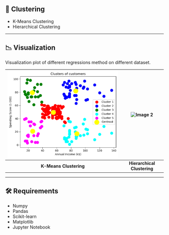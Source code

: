 ## 📎 Clustering

- K-Means Clustering
- Hierarchical Clustering

---

## 📉 Visualization

Visualization plot of different regressions method on different dataset.

| ![Image 1](./images/kmeans.png) | ![Image 2](./images/hiearch.png) |
|:--------------------------------:|:--------------------------------:|
| **K-Means Clustering**          | **Hierarchical Clustering**          |

---

## 🛠️ Requirements

- Numpy
- Pandas 
- Scikit-learn
- Matplotlib
- Jupyter Notebook

